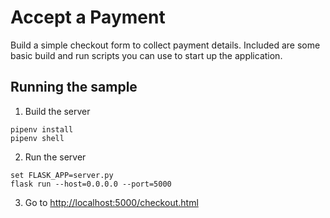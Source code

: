 # Accept a Payment

Build a simple checkout form to collect payment details. Included are some basic
build and run scripts you can use to start up the application.

## Running the sample

1. Build the server

~~~
pipenv install
pipenv shell
~~~

2. Run the server

~~~
set FLASK_APP=server.py
flask run --host=0.0.0.0 --port=5000
~~~

3. Go to [http://localhost:5000/checkout.html](http://localhost:5000/checkout.html)